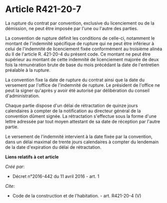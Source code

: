 # Article R421-20-7

La rupture du contrat par convention, exclusive du licenciement ou de la démission, ne peut être imposée par l'une ou l'autre
des parties. 

La convention de rupture définit les conditions de celle-ci, notamment le montant de l'indemnité spécifique de rupture qui ne
peut être inférieur à celui de l'indemnité de licenciement fixée conformément au troisième alinéa du II de l'article R.
421-20-4 du présent code. Ce montant ne peut être supérieur au montant de cette indemnité de licenciement majorée de deux
fois la rémunération brute de base du mois précédant la date de l'entretien préalable à la rupture. 

La convention fixe la date de rupture du contrat ainsi que la date du versement par l'office de l'indemnité de rupture. Le
président de l'office ne peut la signer qu'après y avoir été autorisé par délibération du conseil d'administration. 

Chaque partie dispose d'un délai de rétractation de quinze jours calendaires à compter de la notification au directeur
général de la convention dûment signée. La rétractation s'effectue sous la forme d'une lettre adressée par tout moyen
attestant de sa date de réception par l'autre partie. 

Le versement de l'indemnité intervient à la date fixée par la convention, dans un délai maximal de trente jours calendaires à
compter du lendemain de la date d'expiration du délai de rétractation.

**Liens relatifs à cet article**

_Créé par_:

  - Décret n°2016-442 du 11 avril 2016 - art. 1

_Cite_:

  - Code de la construction et de l'habitation. - art. R421-20-4 (V)
